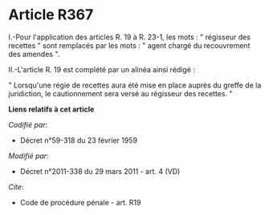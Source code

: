 # Article R367

I.-Pour l'application des articles R. 19 à R. 23-1, les mots : " régisseur des recettes " sont remplacés par les mots : "
agent chargé du recouvrement des amendes ". 

II.-L'article R. 19 est complété par un alinéa ainsi rédigé : 

" Lorsqu'une régie de recettes aura été mise en place auprès du greffe de la juridiction, le cautionnement sera versé au
régisseur des recettes. "

**Liens relatifs à cet article**

_Codifié par_:

  - Décret n°59-318 du 23 février 1959

_Modifié par_:

  - Décret n°2011-338 du 29 mars 2011 - art. 4 (VD)

_Cite_:

  - Code de procédure pénale - art. R19

